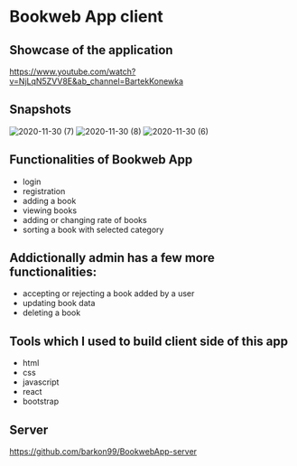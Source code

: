 # Bookweb App client

## Showcase of the application
https://www.youtube.com/watch?v=NjLqN5ZVV8E&ab_channel=BartekKonewka

## Snapshots
![2020-11-30 (7)](https://user-images.githubusercontent.com/50615675/100616076-d7578180-3318-11eb-937b-42e16e6957c4.png)
![2020-11-30 (8)](https://user-images.githubusercontent.com/50615675/100616084-d9b9db80-3318-11eb-9ca7-f25cccc09cab.png)
![2020-11-30 (6)](https://user-images.githubusercontent.com/50615675/100616090-db839f00-3318-11eb-8f39-774866f938d4.png)

## Functionalities of Bookweb App
 - login  
 - registration 
 - adding a book 
 - viewing books 
 - adding or changing rate of books 
 - sorting a book with selected category
 
 ## Addictionally admin has a few more functionalities: 
 - accepting or rejecting a book added by a user  
 - updating book data 
 - deleting a book
 
 ## Tools which I used to build client side of this app 
 - html
 - css
 - javascript
 - react
 - bootstrap
 
 
 ## Server
 https://github.com/barkon99/BookwebApp-server

